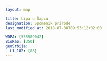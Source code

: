 ```yaml
---
layout: map

title: Lipa u Šapcu
designation: Spomenik prirode
last_modified_at: 2018-07-30T09:53:12+02:00

WDPA: [555589042]
BioRaS: [350]
geoSrbija:
  L1_182: [88]
---
```

